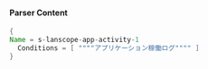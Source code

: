 #### Parser Content
```Java
{
Name = s-lanscope-app-activity-1
  Conditions = [ """"アプリケーション稼働ログ"""" ]
}
```